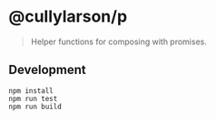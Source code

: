 # @cullylarson/p

> Helper functions for composing with promises.

## Development

```
npm install
npm run test
npm run build
```
